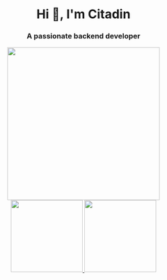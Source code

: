 <h1 align="center">Hi 👋, I'm Citadin</h1>
<h3 align="center">A passionate backend developer</h3>

<div align="center">
  <img width=350 src="https://media.giphy.com/media/4ilFRqgbzbx4c/giphy.gif">
</div>

<div align="center">
  <a href="https://github.com/rodrigocitadin">
  <img height="165em" src="https://github-readme-stats.vercel.app/api?username=rodrigocitadin&show_icons=true&theme=dark&include_all_commits=true&count_private=true&hide_border=true"/>
  <img height="165em" src="https://github-readme-stats.vercel.app/api/top-langs/?username=rodrigocitadin&layout=compact&langs_count=4&theme=dark&hide_border=true"/>
</div>

<!--
I'm traveling, that's why I'm commit a lot of shit
HAHAHAHAHA FJSHFSJKFBSJKFBDSJVSD
 DSKCSNDVKJSNSMDSJ JKFNSDJKFHJSKHCDSJ
LKVNSKVNSK   CKJSNCJKNK  CNKSNVSK S
ANFSKFJBSJK SJBFSBCNMXBKJIR VSJKBSJSJ
KDSFNJSKFNJKS VKDNVKOERUEI JSBHJSHVSUI
FJFMISJV UVHERUIHEIUVMA RVEIOKVIUISHVA
JFVJDMV DJFNNSN KJ FIOJVSD SJKDF JEHRUI HI
KDJFNSJKFNDFJNDSJKVMJSKL
OVJDIUVDFUI MIU FUHVDUMHVU UDHFUVHSEVIOS
VDVFDND UFHVUIDHVUS UAHAHAHAHAHAHA UCDHCUSI
SHBSHMUHMEUI EUE USBCJBSIUOCHSAUIHCUI NRINCEI
SOOCNIDSACABUEBYC ACSBDCUQEUCSU
-->
